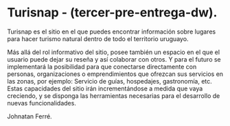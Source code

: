 # Turisnap - (tercer-pre-entrega-dw).

Turisnap es el sitio en el que 
puedes encontrar información
sobre lugares para hacer turismo
natural dentro de todo el territorio
uruguayo.

Más allá del rol informativo del 
sitio, posee también un espacio
en el que el usuario puede dejar
su reseña y así colaborar con otros.
Y para el futuro se implementará
la posibilidad para que conectarse
directamente con personas, organizaciones o emprendimientos
que ofrezcan sus servicios en las zonas, por 
ejemplo: Servicio de guías, hospedajes, gastronomía,
etc. Estas capacidades del sitio irán incrementándose 
a medida que vaya creciendo, y se disponga las herramientas
necesarias para el desarrollo de nuevas funcionalidades.

Johnatan Ferré.
